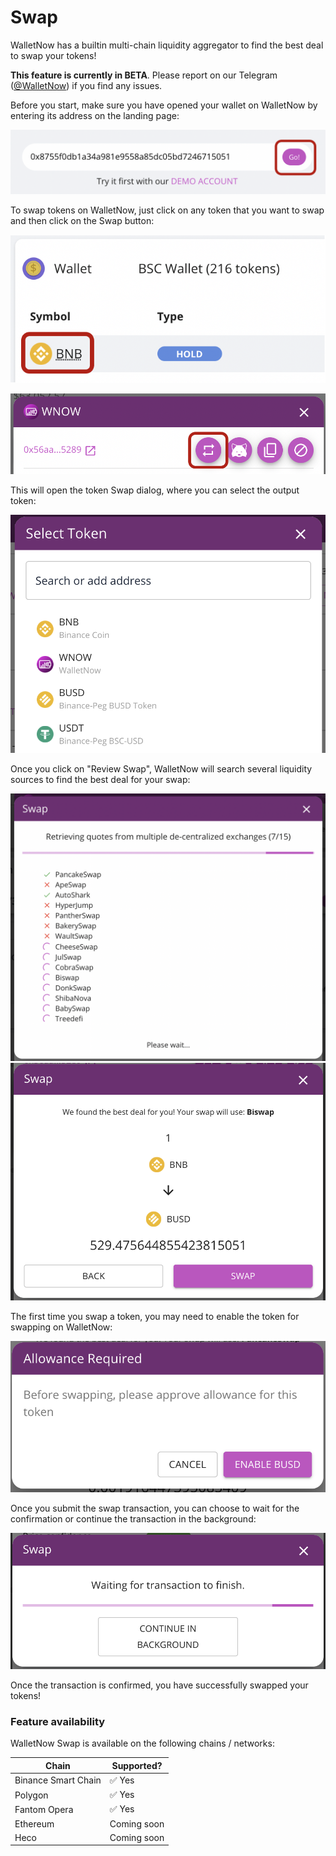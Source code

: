 # Swap

WalletNow has a builtin multi-chain liquidity aggregator to find the best deal to swap your tokens!

**This feature is currently in BETA**. Please report on our Telegram ([@WalletNow](https://t.me/WalletNow)) if you find any issues.

Before you start, make sure you have opened your wallet on WalletNow by entering its address on the landing page:

![Opening your wallet on WalletNow](<../../.gitbook/assets/image (78).png>)

To swap tokens on WalletNow, just click on any token that you want to swap and then click on the Swap button:

![](<../../.gitbook/assets/image (77).png>)

![Swap button on token dialog](<../../.gitbook/assets/image (81).png>)

This will open the token Swap dialog, where you can select the output token:

![](<../../.gitbook/assets/image (79).png>)

Once you click on "Review Swap", WalletNow will search several liquidity sources to find the best deal for your swap:

![](<../../.gitbook/assets/image (76).png>)![](<../../.gitbook/assets/image (80).png>)

The first time you swap a token, you may need to enable the token for swapping on WalletNow:

![](<../../.gitbook/assets/image (78) (1).png>)

Once you submit the swap transaction, you can choose to wait for the confirmation or continue the transaction in the background:

![](<../../.gitbook/assets/image (82).png>)

Once the transaction is confirmed, you have successfully swapped your tokens!

### Feature availability

WalletNow Swap is available on the following chains / networks:

| Chain               | Supported?  |
| ------------------- | ----------- |
| Binance Smart Chain | ✅ Yes       |
| Polygon             | ✅ Yes       |
| Fantom Opera        | ✅ Yes       |
| Ethereum            | Coming soon |
| Heco                | Coming soon |

